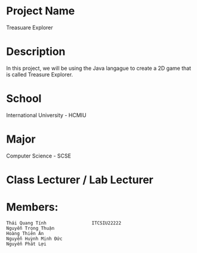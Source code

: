# Project Name
Treasuare Explorer
# Description
In this project, we will be using the Java langague to create a 2D game that is called Treasure Explorer.
# School
International University - HCMIU
# Major
Computer Science - SCSE
# Class Lecturer / Lab Lecturer
# Members:
    Thái Quang Tính                 ITCSIU22222
    Nguyễn Trọng Thuận        
    Hoàng Thiên Ân
    Nguyễn Huỳnh Minh Đức
    Nguyễn Phát Lợi
